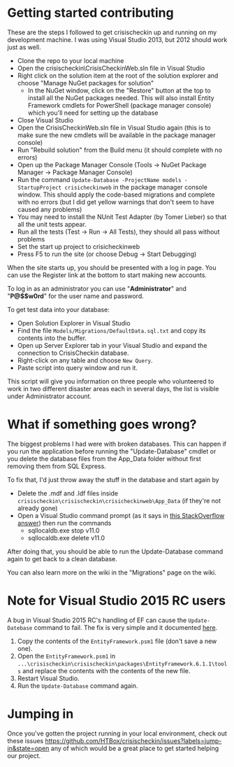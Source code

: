 Getting started contributing
=============

These are the steps I followed to get crisischeckin up and running on my development machine. I was using Visual Studio 2013, but 2012 should work just as well.

* Clone the repo to your local machine
* Open the crisischeckin\CrisisCheckinWeb.sln file in Visual Studio
* Right click on the solution item at the root of the solution explorer and choose "Manage NuGet packages for solution"
    * In the NuGet window, click on the "Restore" button at the top to install all the NuGet packages needed. This will also install Entity Framework cmdlets for PowerShell (package manager console) which you'll need for setting up the database
* Close Visual Studio
* Open the CrisisCheckinWeb.sln file in Visual Studio again (this is to make sure the new cmdlets will be available in the package manager console)
* Run "Rebuild solution" from the Build menu (it should complete with no errors)
* Open up the Package Manager Console (Tools -> NuGet Package Manager -> Package Manager Console)
* Run the command `Update-Database -ProjectName models -StartupProject crisicheckinweb`  in the package manager console window. This should apply the code-based migrations and complete with no errors (but I did get yellow warnings that don't seem to have caused any problems)
* You may need to install the NUnit Test Adapter (by Tomer Lieber) so that all the unit tests appear.
* Run all the tests (Test -> Run -> All Tests), they should all pass without problems
* Set the start up project to crisicheckinweb
* Press F5 to run the site (or choose Debug -> Start Debugging)

When the site starts up, you should be presented with a log in page. You can use the Register link at the bottom to start making new accounts.

To log in as an administrator you can use "**Administrator**" and "**P@$$w0rd**" for the user name and password.

To get test data into your database:
* Open Solution Explorer in Visual Studio
* Find the file `Models/Migrations/DefaultData.sql.txt` and copy its contents into the buffer. 
* Open up Server Explorer tab in your Visual Studio and expand the connection to CrisisCheckin database.
* Right-click on any table and choose `New Query`. 
* Paste script into query window and run it.

This script will give you information on three people who volunteered to work in two different disaster areas each in several days, the list is visible under Administrator account.

What if something goes wrong?
====

The biggest problems I had were with broken databases. This can happen if you run the application before running the "Update-Database" cmdlet or you delete the database files from the App_Data folder without first removing them from SQL Express.

To fix that, I'd just throw away the stuff in the database and start again by

* Delete the .mdf and .ldf files inside `crisischeckin\crisischeckin\crisicheckinweb\App_Data` (if they're not already gone)
* Open a Visual Studio command prompt (as it says in [this StackOverflow answer](http://stackoverflow.com/questions/13275054/ef5-cannot-attach-the-file-0-as-database-1/16339164#16339164)) then run the commands
    * sqllocaldb.exe stop v11.0
    * sqllocaldb.exe delete v11.0

After doing that, you should be able to run the Update-Database command again to get back to a clean database. 

You can also learn more on the wiki in the "Migrations" page on the wiki.

Note for Visual Studio 2015 RC users
====

A bug in Visual Studio 2015 RC's handling of EF can cause the `Update-Datebase` command to fail.  The fix is very simple and it documented [here](https://github.com/aspnet/EntityFramework/issues/1950#issuecomment-99164398).

1. Copy the contents of the `EntityFramework.psm1` file (don't save a new one).
2. Open the `EntityFramework.psm1` in `...\crisischeckin\crisischeckin\packages\EntityFramework.6.1.1\tools` and replace the contents with the contents of the new file.
3. Restart Visual Studio.
4. Run the `Update-Database` command again.

Jumping in
====

Once you've gotten the project running in your local environment, check out these issues https://github.com/HTBox/crisischeckin/issues?labels=jump-in&state=open any of which would be a great place to get started helping our project.
